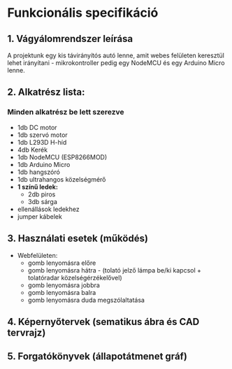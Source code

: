 # Funkcionális specifikáció

## 1. Vágyálomrendszer leírása

A projektunk egy kis távirányítós autó lenne, amit webes felületen keresztül lehet irányítani - mikrokontroller pedig egy NodeMCU és egy Arduino Micro lenne.

## 2. Alkatrész lista:

### Minden alkatrész be lett szerezve

* 1db DC motor
* 1db szervó motor
* 1db L293D H-híd
* 4db Kerék
* 1db NodeMCU (ESP8266MOD)
* 1db Arduino Micro
* 1db hangszóró
* 1db ultrahangos közelségmérő
* **1 színű ledek:**
  * 2db piros
  * 3db sárga
* ellenállások ledekhez
* jumper kábelek

## 3. Használati esetek (működés)

* Webfelületen:
  * gomb lenyomásra előre
  * gomb lenyomásra hátra - (tolató jelző lámpa be/ki kapcsol + tolatóradar közelségérzékelővel)
  * gomb lenyomásra jobbra
  * gomb lenyomásra balra  
  * gomb lenyomásra duda megszólaltatása
  
## 4. Képernyőtervek (sematikus ábra és CAD tervrajz)

## 5. Forgatókönyvek (állapotátmenet gráf)
